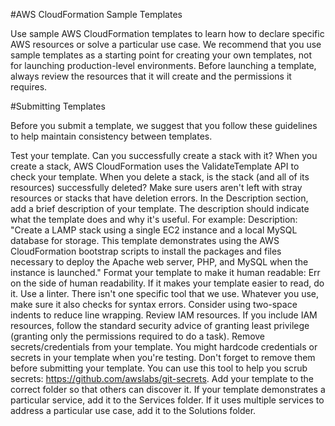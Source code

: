 #AWS CloudFormation Sample Templates

Use sample AWS CloudFormation templates to learn how to declare specific AWS resources or solve a particular use case. We recommend that you use sample templates as a starting point for creating your own templates, not for launching production-level environments. Before launching a template, always review the resources that it will create and the permissions it requires.

#Submitting Templates

Before you submit a template, we suggest that you follow these guidelines to help maintain consistency between templates.

Test your template. Can you successfully create a stack with it? When you create a stack, AWS CloudFormation uses the ValidateTemplate API to check your template. When you delete a stack, is the stack (and all of its resources) successfully deleted? Make sure users aren't left with stray resources or stacks that have deletion errors.
In the Description section, add a brief description of your template. The description should indicate what the template does and why it's useful. For example: Description: "Create a LAMP stack using a single EC2 instance and a local MySQL database for storage. This template demonstrates using the AWS CloudFormation bootstrap scripts to install the packages and files necessary to deploy the Apache web server, PHP, and MySQL when the instance is launched."
Format your template to make it human readable:
Err on the side of human readability. If it makes your template easier to read, do it.
Use a linter. There isn't one specific tool that we use. Whatever you use, make sure it also checks for syntax errors.
Consider using two-space indents to reduce line wrapping.
Review IAM resources. If you include IAM resources, follow the standard security advice of granting least privilege (granting only the permissions required to do a task).
Remove secrets/credentials from your template. You might hardcode credentials or secrets in your template when you're testing. Don't forget to remove them before submitting your template. You can use this tool to help you scrub secrets: https://github.com/awslabs/git-secrets.
Add your template to the correct folder so that others can discover it. If your template demonstrates a particular service, add it to the Services folder. If it uses multiple services to address a particular use case, add it to the Solutions folder.
